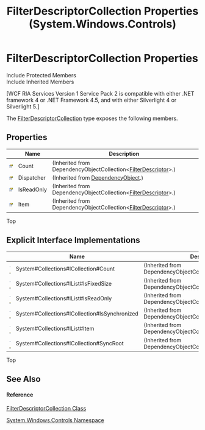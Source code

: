﻿---
title: FilterDescriptorCollection Properties (System.Windows.Controls)
TOCTitle: FilterDescriptorCollection Properties
ms:assetid: Properties.T:System.Windows.Controls.FilterDescriptorCollection
ms:mtpsurl: https://msdn.microsoft.com/en-us/library/system.windows.controls.filterdescriptorcollection_properties(v=VS.91)
ms:contentKeyID: 28754513
ms.date: 01/27/2012
mtps_version: v=VS.91
---

# FilterDescriptorCollection Properties

Include Protected Members  
Include Inherited Members  

\[WCF RIA Services Version 1 Service Pack 2 is compatible with either .NET framework 4 or .NET Framework 4.5, and with either Silverlight 4 or Silverlight 5.\]

The [FilterDescriptorCollection](ff422048\(v=vs.91\).md) type exposes the following members.

## Properties

<table>
<thead>
<tr class="header">
<th> </th>
<th>Name</th>
<th>Description</th>
</tr>
</thead>
<tbody>
<tr class="odd">
<td><img src="images\Ff422600.pubproperty(en-us,VS.91).gif" title="Public property" alt="Public property" /></td>
<td>Count</td>
<td>(Inherited from DependencyObjectCollection&lt;<a href="ff422357(v=vs.91).md">FilterDescriptor</a>&gt;.)</td>
</tr>
<tr class="even">
<td><img src="images\Ff422600.pubproperty(en-us,VS.91).gif" title="Public property" alt="Public property" /></td>
<td>Dispatcher</td>
<td>(Inherited from <a href="https://msdn.microsoft.com/en-us/library/ms589309">DependencyObject</a>.)</td>
</tr>
<tr class="odd">
<td><img src="images\Ff422600.pubproperty(en-us,VS.91).gif" title="Public property" alt="Public property" /></td>
<td>IsReadOnly</td>
<td>(Inherited from DependencyObjectCollection&lt;<a href="ff422357(v=vs.91).md">FilterDescriptor</a>&gt;.)</td>
</tr>
<tr class="even">
<td><img src="images\Ff422600.pubproperty(en-us,VS.91).gif" title="Public property" alt="Public property" /></td>
<td>Item</td>
<td>(Inherited from DependencyObjectCollection&lt;<a href="ff422357(v=vs.91).md">FilterDescriptor</a>&gt;.)</td>
</tr>
</tbody>
</table>

Top

## Explicit Interface Implementations

<table>
<thead>
<tr class="header">
<th> </th>
<th>Name</th>
<th>Description</th>
</tr>
</thead>
<tbody>
<tr class="odd">
<td><img src="images\Ff422600.pubinterface(en-us,VS.91).gif" title="Explicit interface implemetation" alt="Explicit interface implemetation" /><img src="images\Gg277298.privproperty(en-us,VS.91).gif" title="Private property" alt="Private property" /></td>
<td>System#Collections#ICollection#Count</td>
<td>(Inherited from DependencyObjectCollection&lt;<a href="ff422357(v=vs.91).md">FilterDescriptor</a>&gt;.)</td>
</tr>
<tr class="even">
<td><img src="images\Ff422600.pubinterface(en-us,VS.91).gif" title="Explicit interface implemetation" alt="Explicit interface implemetation" /><img src="images\Gg277298.privproperty(en-us,VS.91).gif" title="Private property" alt="Private property" /></td>
<td>System#Collections#IList#IsFixedSize</td>
<td>(Inherited from DependencyObjectCollection&lt;<a href="ff422357(v=vs.91).md">FilterDescriptor</a>&gt;.)</td>
</tr>
<tr class="odd">
<td><img src="images\Ff422600.pubinterface(en-us,VS.91).gif" title="Explicit interface implemetation" alt="Explicit interface implemetation" /><img src="images\Gg277298.privproperty(en-us,VS.91).gif" title="Private property" alt="Private property" /></td>
<td>System#Collections#IList#IsReadOnly</td>
<td>(Inherited from DependencyObjectCollection&lt;<a href="ff422357(v=vs.91).md">FilterDescriptor</a>&gt;.)</td>
</tr>
<tr class="even">
<td><img src="images\Ff422600.pubinterface(en-us,VS.91).gif" title="Explicit interface implemetation" alt="Explicit interface implemetation" /><img src="images\Gg277298.privproperty(en-us,VS.91).gif" title="Private property" alt="Private property" /></td>
<td>System#Collections#ICollection#IsSynchronized</td>
<td>(Inherited from DependencyObjectCollection&lt;<a href="ff422357(v=vs.91).md">FilterDescriptor</a>&gt;.)</td>
</tr>
<tr class="odd">
<td><img src="images\Ff422600.pubinterface(en-us,VS.91).gif" title="Explicit interface implemetation" alt="Explicit interface implemetation" /><img src="images\Gg277298.privproperty(en-us,VS.91).gif" title="Private property" alt="Private property" /></td>
<td>System#Collections#IList#Item</td>
<td>(Inherited from DependencyObjectCollection&lt;<a href="ff422357(v=vs.91).md">FilterDescriptor</a>&gt;.)</td>
</tr>
<tr class="even">
<td><img src="images\Ff422600.pubinterface(en-us,VS.91).gif" title="Explicit interface implemetation" alt="Explicit interface implemetation" /><img src="images\Gg277298.privproperty(en-us,VS.91).gif" title="Private property" alt="Private property" /></td>
<td>System#Collections#ICollection#SyncRoot</td>
<td>(Inherited from DependencyObjectCollection&lt;<a href="ff422357(v=vs.91).md">FilterDescriptor</a>&gt;.)</td>
</tr>
</tbody>
</table>

Top

## See Also

#### Reference

[FilterDescriptorCollection Class](ff422048\(v=vs.91\).md)

[System.Windows.Controls Namespace](ms590941\(v=vs.91\).md)

